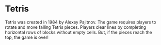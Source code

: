 # Tetris
Tetris was created in 1984 by Alexey Pajitnov. The game requires players to rotate and move falling Tetris pieces. Players clear lines by completing horizontal rows of blocks without empty cells. But, if the pieces reach the top, the game is over!
